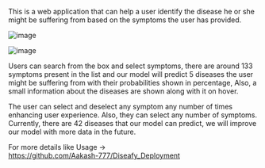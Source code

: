 This is a web application that can help a user identify the disease he or she might be suffering from based on the symptoms the user has provided.

![image](https://github.com/Aakash-777/Diseafy/assets/108759537/cb6b93b8-8e01-4ed7-b68b-0cce361d8fd1)

![image](https://github.com/Aakash-777/Diseafy/assets/108759537/6ce3e1aa-caf2-4081-9105-7735429c9d3e)

Users can search from the box and select symptoms, there are around 133 symptoms present in the list
and our model will predict 5 diseases the user might be suffering from with their probabilities shown in percentage,
Also, a small information about the diseases are shown along with it on hover.

The user can select and deselect any symptom any number of times enhancing user experience. Also, they can select any number of symptoms.
Currently, there are 42 diseases that our model can predict, we will improve our model with more data in the future.

For more details like Usage -> <br>
https://github.com/Aakash-777/Diseafy_Deployment
